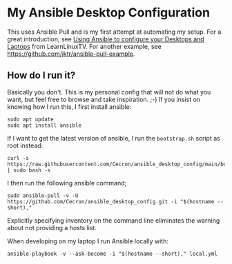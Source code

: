 # My Ansible Desktop Configuration
This uses Ansible Pull and is my first attempt at automating my setup. For a great introduction, see [Using Ansible to configure your Desktops and Laptops](https://www.learnlinux.tv/using-ansible-to-configure-your-desktops-and-laptops/) from LearnLinuxTV. For another example, see https://github.com/jktr/ansible-pull-example.

## How do I run it?
Basically you don't. This is my personal config that will not do what you want, but feel free to browse and take inspiration. ;-)
If you insist on knowing how I run this, I first install ansible:

    sudo apt update
    sudo apt install ansible

If I want to get the latest version of ansible, I run the `bootstrap.sh` script as root instead:

    curl -s  https://raw.githubusercontent.com/Cecron/ansible_desktop_config/main/bootstrap.sh | sudo bash -s

I then run the following ansible command;

    sudo ansible-pull -v -U https://github.com/Cecron/ansible_desktop_config.git -i "$(hostname --short),"

Explicitly specifying inventory on the command line eliminates the warning about not providing a hosts list.

When developing on my laptop I run Ansible locally with:

    ansible-playbook -v --ask-become -i "$(hostname --short)," local.yml
